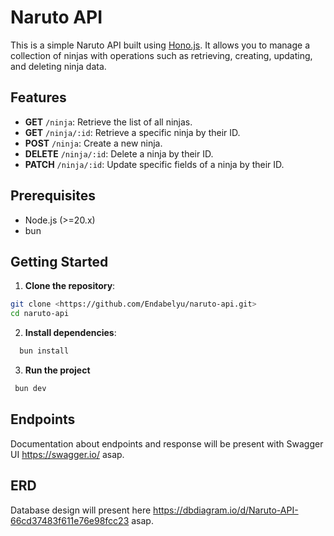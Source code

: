 # Naruto API

This is a simple Naruto API built using [Hono.js](https://hono.dev/). It allows you to manage a collection of ninjas with operations such as retrieving, creating, updating, and deleting ninja data.

## Features

- **GET** `/ninja`: Retrieve the list of all ninjas.
- **GET** `/ninja/:id`: Retrieve a specific ninja by their ID.
- **POST** `/ninja`: Create a new ninja.
- **DELETE** `/ninja/:id`: Delete a ninja by their ID.
- **PATCH** `/ninja/:id`: Update specific fields of a ninja by their ID.

## Prerequisites

- Node.js (>=20.x)
- bun

## Getting Started

1. **Clone the repository**:

```bash
git clone <https://github.com/Endabelyu/naruto-api.git>
cd naruto-api
```

2. **Install dependencies**:

```bash
  bun install
```

3. **Run the project**

```bash
 bun dev
```

## Endpoints

Documentation about endpoints and response will be present with Swagger UI <https://swagger.io/> asap.

## ERD

Database design will present here <https://dbdiagram.io/d/Naruto-API-66cd37483f611e76e98fcc23> asap.
